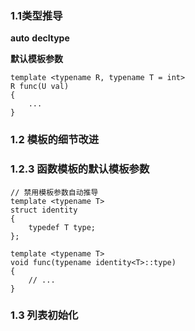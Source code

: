 ### 1.1类型推导
<b>auto</b>
<b>decltype</b>

<b>默认模板参数</b>
```
template <typename R, typename T = int>
R func(U val)
{
    ...
}
```
### 1.2 模板的细节改进
### 1.2.3 函数模板的默认模板参数
```
// 禁用模板参数自动推导
template <typename T>
struct identity
{
    typedef T type;
};

template <typename T>
void func(typename identity<T>::type)
{
    // ...
}
```
### 1.3 列表初始化

